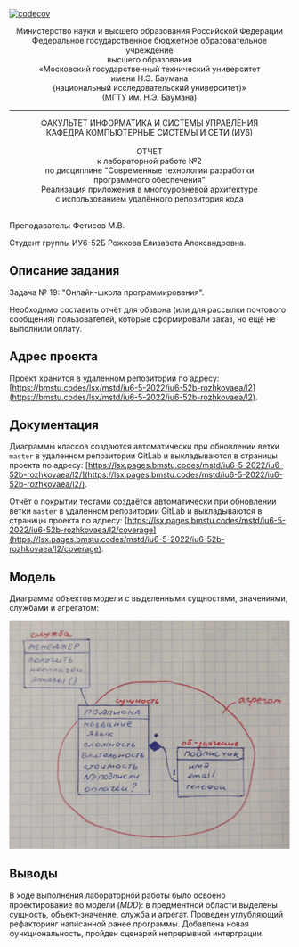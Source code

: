 [![codecov](https://codecov.io/gh/RozeQz/ics6-MToSD/branch/master/graph/badge.svg?token=5LDKTTLI4J&directory=l2)](https://codecov.io/gh/RozeQz/ics6-MToSD/tree/master/l2)

<div align="center">
Министерство науки и высшего образования Российской Федерации <br />
Федеральное государственное бюджетное образовательное учреждение <br />
высшего образования <br />
«Московский государственный технический университет <br />
имени Н.Э. Баумана <br />
(национальный исследовательский университет)» <br />
(МГТУ им. Н.Э. Баумана)
</div>
<hr />
<div align="center">
ФАКУЛЬТЕТ ИНФОРМАТИКА И СИСТЕМЫ УПРАВЛЕНИЯ <br />
КАФЕДРА КОМПЬЮТЕРНЫЕ СИСТЕМЫ И СЕТИ (ИУ6)
</div>
<br />
<div align="center">
ОТЧЕТ <br />
к лабораторной работе №2 <br />
по дисциплине "Современные технологии разработки <br />
программного обеспечения" <br />
Реализация приложения в многоуровневой архитектуре <br />
с использованием удалённого репозитория кода
</div>
<br />

Преподаватель: Фетисов М.В.

Студент группы ИУ6-52Б Рожкова Елизавета Александровна.

## Описание задания

Задача № 19: "Онлайн-школа программирования".

Необходимо составить отчёт для обзвона (или для рассылки почтового сообщения) пользователей, которые сформировали заказ, но ещё не выполнили оплату.

## Адрес проекта

Проект хранится в удаленном репозитории по адресу: [https://bmstu.codes/lsx/mstd/iu6-5-2022/iu6-52b-rozhkovaea/l2](https://bmstu.codes/lsx/mstd/iu6-5-2022/iu6-52b-rozhkovaea/l2).

## Документация

Диаграммы классов создаются автоматически при обновлении ветки `master` в удаленном репозитории GitLab и выкладываются в страницы проекта по адресу: [https://lsx.pages.bmstu.codes/mstd/iu6-5-2022/iu6-52b-rozhkovaea/l2/](https://lsx.pages.bmstu.codes/mstd/iu6-5-2022/iu6-52b-rozhkovaea/l2/).

Отчёт о покрытии тестами создаётся автоматически при обновлении ветки `master` в удаленном репозитории GitLab и выкладываются в страницы проекта по адресу: [https://lsx.pages.bmstu.codes/mstd/iu6-5-2022/iu6-52b-rozhkovaea/l2/coverage](https://lsx.pages.bmstu.codes/mstd/iu6-5-2022/iu6-52b-rozhkovaea/l2/coverage).

## Модель

Диаграмма объектов модели с выделенными сущностями, значениями, службами и агрегатом:

![Диаграмма объектов модели предметной области](doc/scheme.jpg)

## Выводы

В ходе выполнения лабораторной работы было освоено проектирование по модели (_MDD_): в предментной области выделены сущность, объект-значение, служба и агрегат. Проведен углубляющий рефакторинг написанной ранее программы. Добавлена новая функциональность, пройден сценарий непрерывной интерграции.
